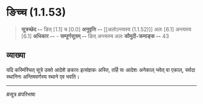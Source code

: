 # ङिच्च (1.1.53)
> **सूत्रच्छेद --** ङित् [1.1] च [0.0]
> **अनुवृत्ति --** [[अलोऽन्त्यस्य (1.1.52)]] अलः [6.1] अन्त्यस्य [6.1]
> **अधिकार --** -
> **सम्पूर्णसूत्रम् --** ङित् अन्त्यस्य अलः
> **कौमुदी-क्रमाङ्क --** 43

## व्याख्या
यदि कस्मिंश्चित् सूत्रे उक्ते आदेशे ङकारः इत्संज्ञकः अस्ति, तर्हि सः आदेशः अनेकाल् भवेत् वा एकाल्, सर्वदा स्थानिनः अन्तिमवर्णस्य स्थाने एव भवति।

---
#सूत्र #परिभाषा 